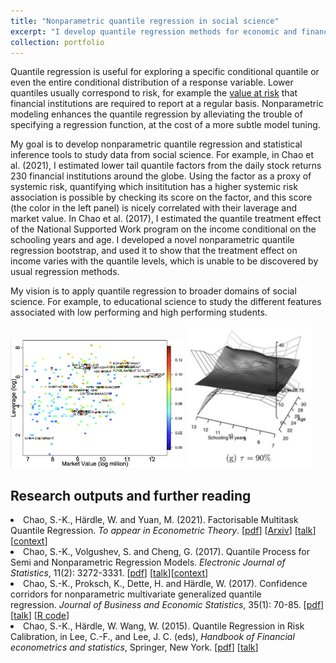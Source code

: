 ```yaml
---
title: "Nonparametric quantile regression in social science"
excerpt: "I develop quantile regression methods for economic and financial datasets that allow nonparametric modeling and/or high dimensionality $p>n$. <br/><img src='/images/research/Concor.png' style='width: 40%; height: auto'>"
collection: portfolio
---
```


Quantile regression is useful for exploring a specific conditional quantile or even the entire conditional distribution of a response variable. Lower quantiles usually correspond to risk, for example the <a href="https://en.wikipedia.org/wiki/Value_at_risk" target = "_black">value at risk</a> that financial institutions are required to report at a regular basis. Nonparametric modeling enhances the quantile regression by alleviating the trouble of specifying a regression function, at the cost of a more subtle model tuning. 

My goal is to develop nonparametric quantile regression and statistical inference tools to study data from social science. For example, in Chao et al. (2021), I estimated lower tail quantile factors from the daily stock returns 230 financial institutions around the globe. Using the factor as a proxy of systemic risk, quantifying which insititution has a higher systemic risk association is possible by checking its score on the factor, and this score (the color in the left panel) is nicely correlated with their laverage and market value. In Chao et al. (2017), I estimated the quantile treatment effect of the <a ref="https://crimesolutions.ojp.gov/ratedprograms/522" target="_blank">National Supported Work</a> program on the income conditional on the schooling years and age. I developed a novel nonparametric quantile regression bootstrap, and used it to show that the treatment effect on income varies with the quantile levels, which is unable to be discovered by usual regression methods. 

My vision is to apply quantile regression to broader domains of social science. For example, to educational science to study the different features associated with low performing and high performing students.

<img src='/images/research/fastec.png' style='width: 55%; height: auto'>
<img src='/images/research/quantilecc.png' style='width: 40%; height: auto'>

Research outputs and further reading
-----
<li>Chao, S.-K., Härdle, W. and Yuan, M. (2021). Factorisable Multitask Quantile Regression. <em>To appear in Econometric Theory</em>. [<a href="https://www.cambridge.org/core/journals/econometric-theory/article/factorisable-multitask-quantile-regression/2DD2D503F6D6D725F45309F0B4BA2CB4" target="_blank">pdf</a>] [<a href="http://arxiv.org/abs/1507.03833" target="_blank">Arxiv</a>] [<a href="/files/portfolio/20150908-cha-hae-yua-fastec-factorisable-sparse-tail-events_purduemss.pdf" target="_blank">talk</a>][<a href="https://www.connectedpapers.com/main/eccbed9c73a83fe1e4522a5e207d9b86270768d3/Factorisable-Multitask-Quantile-Regression/graph" target="_blank">context</a>]</li>
<li>Chao, S.-K., Volgushev, S. and Cheng, G. (2017). Quantile Process for Semi and Nonparametric Regression Models. <em>Electronic Journal of Statistics</em>, 11(2): 3272-3331. [<a href="https://projecteuclid.org/download/pdfview_1/euclid.ejs/1506931550" target="_blank">pdf</a>] [<a href="/files/portfolio/20160628_qrp.pdf" target="_blank">talk</a>][<a href="https://www.connectedpapers.com/main/7f32b7c25bcaa1e7bc10ae76885baed3529dea29/Quantile-Processes-for-Semi-and-Nonparametric-Regression/graph" target="_blank">context</a>]</li>
<li>Chao, S.-K., Proksch, K., Dette, H. and Härdle, W. (2017). Confidence corridors for nonparametric multivariate generalized quantile regression. <em>Journal of Business and Economic Statistics</em>, 35(1): 70-85. [<a href="http://www.tandfonline.com/doi/abs/10.1080/07350015.2015.1054493" target="_blank">pdf</a>] [<a href="/files/portfolio/20140218_SKC_WH_KAT_DET_ConfiD_no_open_pic.pdf" target="_blank">talk</a>] [<a href="http://sfb649.wiwi.hu-berlin.de/papers/pdf/SFB649DP2014-028.zip" target="_blank">R code</a>]</li>
<li>Chao, S.-K., Härdle, W. Wang, W. (2015). Quantile Regression in Risk Calibration, in Lee, C.-F., and Lee, J. C. (eds), <em>Handbook of Financial econometrics and statistics</em>, Springer, New York. [<a href="http://link.springer.com/referenceworkentry/10.1007/978-1-4614-7750-1_54" target="_blank">pdf</a>] [<a href="/files/portfolio/Hae_Wan_Chao_QRinVaR_20120308.pdf" target="_blank">talk</a>]</li>

